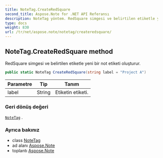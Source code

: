 ```yaml
---
title: NoteTag.CreateRedSquare
second_title: Aspose.Note for .NET API Referansı
description: NoteTag yöntem. RedSquare simgesi ve belirtilen etiketle yeni bir not etiketi oluşturur.
type: docs
weight: 830
url: /tr/net/aspose.note/notetag/createredsquare/
---
```

## NoteTag.CreateRedSquare method

RedSquare simgesi ve belirtilen etiketle yeni bir not etiketi oluşturur.

```csharp
public static NoteTag CreateRedSquare(string label = "Project A")
```

| Parametre | Tip | Tanım |
| --- | --- | --- |
| label | String | Etiketin etiketi. |

### Geri dönüş değeri

[`NoteTag`](../) .

### Ayrıca bakınız

* class [NoteTag](../)
* ad alanı [Aspose.Note](../../notetag/)
* toplantı [Aspose.Note](../../../)


